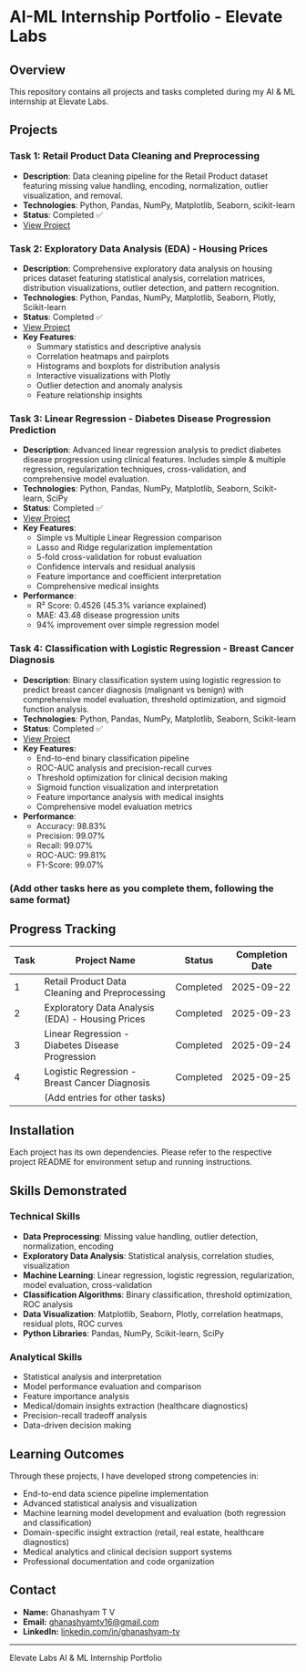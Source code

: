 # AI-ML Internship Portfolio - Elevate Labs

## Overview
This repository contains all projects and tasks completed during my AI & ML internship at Elevate Labs.

## Projects

### Task 1: Retail Product Data Cleaning and Preprocessing
- **Description**: Data cleaning pipeline for the Retail Product dataset featuring missing value handling, encoding, normalization, outlier visualization, and removal.
- **Technologies**: Python, Pandas, NumPy, Matplotlib, Seaborn, scikit-learn
- **Status**: Completed ✅
- [View Project](./task1_cleaning/README.md)

### Task 2: Exploratory Data Analysis (EDA) - Housing Prices
- **Description**: Comprehensive exploratory data analysis on housing prices dataset featuring statistical analysis, correlation matrices, distribution visualizations, outlier detection, and pattern recognition.
- **Technologies**: Python, Pandas, NumPy, Matplotlib, Seaborn, Plotly, Scikit-learn
- **Status**: Completed ✅
- [View Project](./task2-eda/README.md)
- **Key Features**:
  - Summary statistics and descriptive analysis
  - Correlation heatmaps and pairplots
  - Histograms and boxplots for distribution analysis
  - Interactive visualizations with Plotly
  - Outlier detection and anomaly analysis
  - Feature relationship insights

### Task 3: Linear Regression - Diabetes Disease Progression Prediction
- **Description**: Advanced linear regression analysis to predict diabetes disease progression using clinical features. Includes simple & multiple regression, regularization techniques, cross-validation, and comprehensive model evaluation.
- **Technologies**: Python, Pandas, NumPy, Matplotlib, Seaborn, Scikit-learn, SciPy
- **Status**: Completed ✅
- [View Project](./task3-linear_regression/README.md)
- **Key Features**:
  - Simple vs Multiple Linear Regression comparison
  - Lasso and Ridge regularization implementation
  - 5-fold cross-validation for robust evaluation
  - Confidence intervals and residual analysis
  - Feature importance and coefficient interpretation
  - Comprehensive medical insights
- **Performance**:
  - R² Score: 0.4526 (45.3% variance explained)
  - MAE: 43.48 disease progression units
  - 94% improvement over simple regression model

### Task 4: Classification with Logistic Regression - Breast Cancer Diagnosis
- **Description**: Binary classification system using logistic regression to predict breast cancer diagnosis (malignant vs benign) with comprehensive model evaluation, threshold optimization, and sigmoid function analysis.
- **Technologies**: Python, Pandas, NumPy, Matplotlib, Seaborn, Scikit-learn
- **Status**: Completed ✅
- [View Project](./task4-logistic_regression2/README.md)
- **Key Features**:
  - End-to-end binary classification pipeline
  - ROC-AUC analysis and precision-recall curves
  - Threshold optimization for clinical decision making
  - Sigmoid function visualization and interpretation
  - Feature importance analysis with medical insights
  - Comprehensive model evaluation metrics
- **Performance**:
  - Accuracy: 98.83%
  - Precision: 99.07%
  - Recall: 99.07%
  - ROC-AUC: 99.81%
  - F1-Score: 99.07%


### (Add other tasks here as you complete them, following the same format)

## Progress Tracking

| Task | Project Name                                     | Status    | Completion Date |
|------|--------------------------------------------------|-----------|-----------------|
| 1    | Retail Product Data Cleaning and Preprocessing   | Completed | 2025-09-22      |
| 2    | Exploratory Data Analysis (EDA) - Housing Prices | Completed | 2025-09-23      |
| 3    | Linear Regression - Diabetes Disease Progression | Completed | 2025-09-24      |
| 4    | Logistic Regression - Breast Cancer Diagnosis    | Completed | 2025-09-25      |
|      | (Add entries for other tasks)                    |           |                 |

## Installation
Each project has its own dependencies. Please refer to the respective project README for environment setup and running instructions.

## Skills Demonstrated

### Technical Skills
- **Data Preprocessing**: Missing value handling, outlier detection, normalization, encoding
- **Exploratory Data Analysis**: Statistical analysis, correlation studies, visualization
- **Machine Learning**: Linear regression, logistic regression, regularization, model evaluation, cross-validation
- **Classification Algorithms**: Binary classification, threshold optimization, ROC analysis
- **Data Visualization**: Matplotlib, Seaborn, Plotly, correlation heatmaps, residual plots, ROC curves
- **Python Libraries**: Pandas, NumPy, Scikit-learn, SciPy

### Analytical Skills
- Statistical analysis and interpretation
- Model performance evaluation and comparison
- Feature importance analysis
- Medical/domain insights extraction (healthcare diagnostics)
- Precision-recall tradeoff analysis
- Data-driven decision making

## Learning Outcomes

Through these projects, I have developed strong competencies in:
- End-to-end data science pipeline implementation
- Advanced statistical analysis and visualization
- Machine learning model development and evaluation (both regression and classification)
- Domain-specific insight extraction (retail, real estate, healthcare diagnostics)
- Medical analytics and clinical decision support systems
- Professional documentation and code organization


## Contact
- **Name:** Ghanashyam T V  
- **Email:** [ghanashyamtv16@gmail.com](mailto:ghanashyamtv16@gmail.com)  
- **LinkedIn:** [linkedin.com/in/ghanashyam-tv](https://www.linkedin.com/in/ghanashyam-tv)  

---

Elevate Labs AI & ML Internship Portfolio
